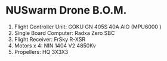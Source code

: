 # NUSwarm Drone B.O.M.
1. Flight Controller Unit: GOKU GN 405S 40A AIO (MPU6000 )
2. Single Board Computer: Radxa Zero SBC
3. Flight Receiver: FrSky R-XSR
4. Motors x 4: NIN 1404 V2 4850Kv
5. Propellers: HQ 3X3X3

